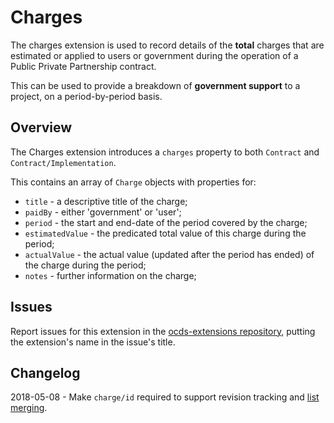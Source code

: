 # Charges

The charges extension is used to record details of the **total** charges that are estimated or applied to users or government during the operation of a Public Private Partnership contract.

This can be used to provide a breakdown of **government support** to a project, on a period-by-period basis.

## Overview

The Charges extension introduces a `charges` property to both `Contract` and `Contract/Implementation`.

This contains an array of `Charge` objects with properties for:

* `title` - a descriptive title of the charge;
* `paidBy` - either 'government' or 'user';
* `period` - the start and end-date of the period covered by the charge;
* `estimatedValue` - the predicated total value of this charge during the period;
* `actualValue` - the actual value (updated after the period has ended) of the charge during the period;
* `notes` - further information on the charge;

## Issues

Report issues for this extension in the [ocds-extensions repository](https://github.com/open-contracting/ocds-extensions/issues), putting the extension's name in the issue's title.

## Changelog

2018-05-08 - Make `charge/id` required to support revision tracking and [list merging](http://standard.open-contracting.org/latest/en/schema/merging/#lists).
